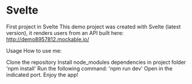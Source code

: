 # Svelte
First project in Svelte
This demo project was created with Svelte (latest version), it renders users from an API built here: http://demo8957812.mockable.io/

Usage
How to use me:

Clone the repository
Install node_modules dependencies in project folder 'npm install'
Run the following command: 'npm run dev'
Open in the indicated port.
Enjoy the app!

